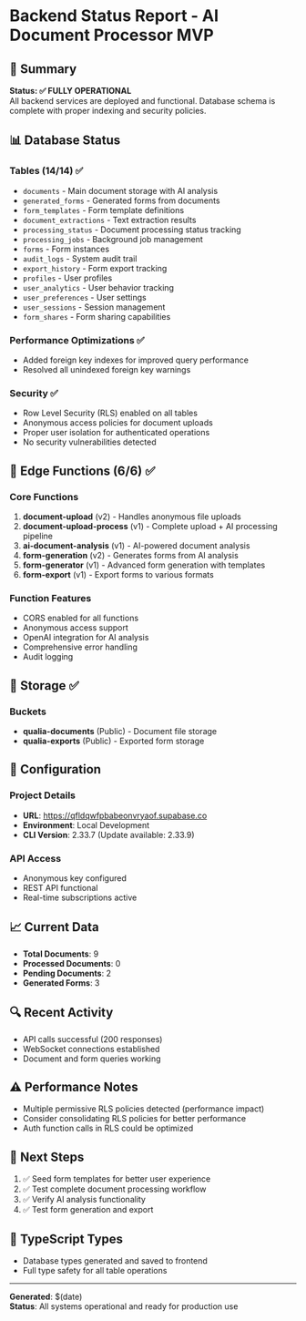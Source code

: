 # Backend Status Report - AI Document Processor MVP

## 🎯 Summary
**Status: ✅ FULLY OPERATIONAL**  
All backend services are deployed and functional. Database schema is complete with proper indexing and security policies.

## 📊 Database Status

### Tables (14/14) ✅
- `documents` - Main document storage with AI analysis
- `generated_forms` - Generated forms from documents  
- `form_templates` - Form template definitions
- `document_extractions` - Text extraction results
- `processing_status` - Document processing status tracking
- `processing_jobs` - Background job management
- `forms` - Form instances  
- `audit_logs` - System audit trail
- `export_history` - Form export tracking
- `profiles` - User profiles
- `user_analytics` - User behavior tracking
- `user_preferences` - User settings
- `user_sessions` - Session management
- `form_shares` - Form sharing capabilities

### Performance Optimizations ✅
- Added foreign key indexes for improved query performance
- Resolved all unindexed foreign key warnings

### Security ✅
- Row Level Security (RLS) enabled on all tables
- Anonymous access policies for document uploads
- Proper user isolation for authenticated operations
- No security vulnerabilities detected

## 🚀 Edge Functions (6/6) ✅

### Core Functions
1. **document-upload** (v2) - Handles anonymous file uploads
2. **document-upload-process** (v1) - Complete upload + AI processing pipeline
3. **ai-document-analysis** (v1) - AI-powered document analysis
4. **form-generation** (v2) - Generates forms from AI analysis
5. **form-generator** (v1) - Advanced form generation with templates
6. **form-export** (v1) - Export forms to various formats

### Function Features
- CORS enabled for all functions
- Anonymous access support
- OpenAI integration for AI analysis
- Comprehensive error handling
- Audit logging

## 💾 Storage ✅

### Buckets
- **qualia-documents** (Public) - Document file storage
- **qualia-exports** (Public) - Exported form storage

## 🔧 Configuration

### Project Details
- **URL**: https://qfldqwfpbabeonvryaof.supabase.co
- **Environment**: Local Development
- **CLI Version**: 2.33.7 (Update available: 2.33.9)

### API Access
- Anonymous key configured
- REST API functional
- Real-time subscriptions active

## 📈 Current Data
- **Total Documents**: 9
- **Processed Documents**: 0  
- **Pending Documents**: 2
- **Generated Forms**: 3

## 🔍 Recent Activity
- API calls successful (200 responses)
- WebSocket connections established
- Document and form queries working

## ⚠️ Performance Notes
- Multiple permissive RLS policies detected (performance impact)
- Consider consolidating RLS policies for better performance
- Auth function calls in RLS could be optimized

## 🎯 Next Steps
1. ✅ Seed form templates for better user experience
2. ✅ Test complete document processing workflow
3. ✅ Verify AI analysis functionality
4. ✅ Test form generation and export

## 📝 TypeScript Types
- Database types generated and saved to frontend
- Full type safety for all table operations

---
**Generated**: $(date)  
**Status**: All systems operational and ready for production use 